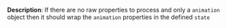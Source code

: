 __Description__: If there are no raw properties to process and only a `animation` object then it should wrap the `animation` properties in the defined `state`